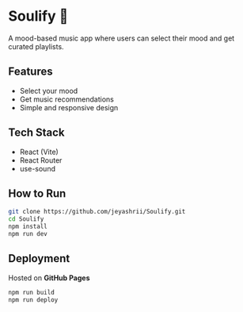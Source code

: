 # Soulify 🎵  
A mood-based music app where users can select their mood and get curated playlists.  

## Features  
- Select your mood  
- Get music recommendations  
- Simple and responsive design  

## Tech Stack  
- React (Vite)  
- React Router  
- use-sound  

## How to Run  
```bash
git clone https://github.com/jeyashrii/Soulify.git
cd Soulify
npm install
npm run dev
```

## Deployment  
Hosted on **GitHub Pages**  
```bash
npm run build
npm run deploy
```
